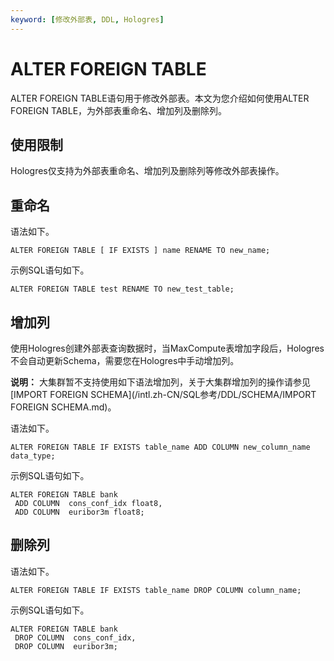 ```yaml
---
keyword: [修改外部表, DDL, Hologres]
---
```


# ALTER FOREIGN TABLE

ALTER FOREIGN TABLE语句用于修改外部表。本文为您介绍如何使用ALTER FOREIGN TABLE，为外部表重命名、增加列及删除列。

## 使用限制

Hologres仅支持为外部表重命名、增加列及删除列等修改外部表操作。

## 重命名

语法如下。

```
ALTER FOREIGN TABLE [ IF EXISTS ] name RENAME TO new_name;    
```

示例SQL语句如下。

```
ALTER FOREIGN TABLE test RENAME TO new_test_table; 
```

## 增加列

使用Hologres创建外部表查询数据时，当MaxCompute表增加字段后，Hologres不会自动更新Schema，需要您在Hologres中手动增加列。

**说明：** 大集群暂不支持使用如下语法增加列，关于大集群增加列的操作请参见[IMPORT FOREIGN SCHEMA](/intl.zh-CN/SQL参考/DDL/SCHEMA/IMPORT FOREIGN SCHEMA.md)。

语法如下。

```
ALTER FOREIGN TABLE IF EXISTS table_name ADD COLUMN new_column_name data_type;
```

示例SQL语句如下。

```
ALTER FOREIGN TABLE bank
 ADD COLUMN  cons_conf_idx float8,
 ADD COLUMN  euribor3m float8;
```

## 删除列

语法如下。

```
ALTER FOREIGN TABLE IF EXISTS table_name DROP COLUMN column_name;
```

示例SQL语句如下。

```
ALTER FOREIGN TABLE bank
 DROP COLUMN  cons_conf_idx,
 DROP COLUMN  euribor3m;
```

